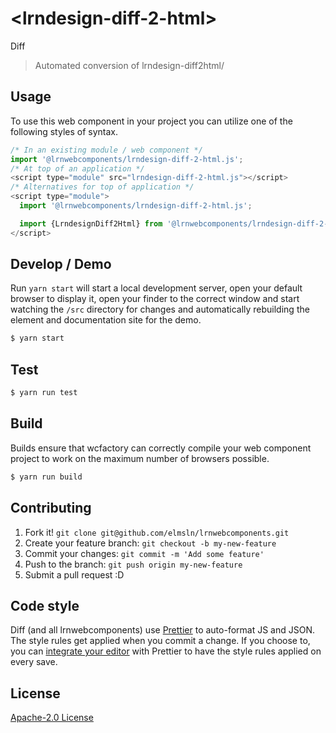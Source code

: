 # &lt;lrndesign-diff-2-html&gt;

Diff
> Automated conversion of lrndesign-diff2html/

## Usage
To use this web component in your project you can utilize one of the following styles of syntax.

```js
/* In an existing module / web component */
import '@lrnwebcomponents/lrndesign-diff-2-html.js';
/* At top of an application */
<script type="module" src="lrndesign-diff-2-html.js"></script>
/* Alternatives for top of application */
<script type="module">
  import '@lrnwebcomponents/lrndesign-diff-2-html.js';

  import {LrndesignDiff2Html} from '@lrnwebcomponents/lrndesign-diff-2-html';
</script>
```

## Develop / Demo
Run `yarn start` will start a local development server, open your default browser to display it, open your finder to the correct window and start watching the `/src` directory for changes and automatically rebuilding the element and documentation site for the demo.
```bash
$ yarn start
```

## Test

```bash
$ yarn run test
```

## Build
Builds ensure that wcfactory can correctly compile your web component project to
work on the maximum number of browsers possible.
```bash
$ yarn run build
```

## Contributing

1. Fork it! `git clone git@github.com/elmsln/lrnwebcomponents.git`
2. Create your feature branch: `git checkout -b my-new-feature`
3. Commit your changes: `git commit -m 'Add some feature'`
4. Push to the branch: `git push origin my-new-feature`
5. Submit a pull request :D

## Code style

Diff (and all lrnwebcomponents) use [Prettier][prettier] to auto-format JS and JSON.  The style rules get applied when you commit a change.  If you choose to, you can [integrate your editor][prettier-ed] with Prettier to have the style rules applied on every save.

[prettier]: https://github.com/prettier/prettier/
[prettier-ed]: https://github.com/prettier/prettier/#editor-integration
[polyserve]: https://github.com/Polymer/polyserve
[web-component-tester]: https://github.com/Polymer/web-component-tester

## License
[Apache-2.0 License](http://opensource.org/licenses/Apache-2.0)